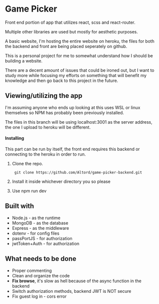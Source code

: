 # Game Picker 

Front end portion of app that utilizes react, scss and react-router. 

Multiple other libraries are used but mostly for aesthetic purposes.


A basic website, I'm hosting the entire website on heroku, the files for both the backend and front are being placed seperately on github.

This is a personal project for me to somewhat understand how I should be building a website.

There are a decent amount of issues that could be ironed out, but I want to study more while focusing my efforts on something that will benefit my knowledge and then go back to this project in the future.


## Viewing/utilizing the app


I'm assuming anyone who ends up looking at this uses WSL or linux themselves so NPM has probably been previously installed.

The files in this branch will be using localhost:3001 as the server address, the one I upload to heroku will be different.

#### Installing

This part can be run by itself, the front end requires this backend or connecting to the heroku in order to run.

1. Clone the repo.

        git clone https://github.com/Altord/game-picker-backend.git
2. Install it inside whichever directory you so please
3. Use npm run dev

## Built with 
* Node.js - as the runtime
* MongoDB - as the database
* Express - as the middleware
* dotenv - for config files
* passPortJS - for authorization
* jwtToken+Auth - for authorization
## What needs to be done
* Proper commenting
* Clean and organize the code
* **Fix browse**, it's slow as hell because of the async function in the backend
* Switch authorization methods, backend JWT is NOT secure
* Fix guest log in - cors error
